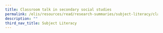 ```yaml
---
title: Classroom talk in secondary social studies
permalink: /elis/resources/read/research-summaries/subject-literacy/classroom-talk-in-secondary-social-studies/
description: ""
third_nav_title: Subject Literacy
---
```

